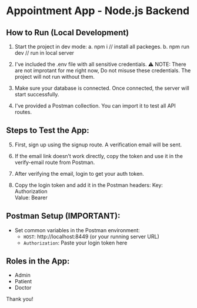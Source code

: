 # Appointment App - Node.js Backend

## How to Run (Local Development)
1. Start the project in dev mode:
  a. npm i           // install all packeges.
  b. npm run dev     // run in local server

2. I've included the .env file with all sensitive credentials.
   ⚠️ NOTE: There are not improtant for me right now, Do not misuse these credentials.
   The project will not run without them.

3. Make sure your database is connected.
   Once connected, the server will start successfully.

4. I've provided a Postman collection.
   You can import it to test all API routes.

## Steps to Test the App:
5. First, sign up using the signup route.
   A verification email will be sent.

6. If the email link doesn’t work directly,
   copy the token and use it in the verify-email route from Postman.

7. After verifying the email, login to get your auth token.

8. Copy the login token and add it in the Postman headers:
   Key: Authorization  
   Value: Bearer <your-token>

## Postman Setup (IMPORTANT):
- Set common variables in the Postman environment:
  - `HOST`: http://localhost:8449 (or your running server URL)
  - `Authorization`: Paste your login token here

## Roles in the App:
- Admin
- Patient
- Doctor

Thank you!








